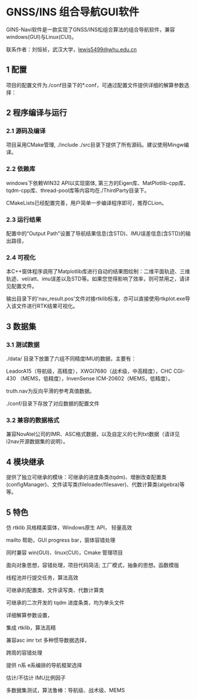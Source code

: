 # GNSS/INS 组合导航GUI软件

GINS-Navi软件是一款实现了GNSS/INS松组合算法的组合导航软件，兼容windows(GUI)与Linux(CUI)。

联系作者：刘恒祯，武汉大学，lewis5499@whu.edu.cn

## 1 配置

项目的配置文件为./conf目录下的*.conf，可通过配置文件提供详细的解算参数选择：

## 2 程序编译与运行

### 2.1 源码及编译

项目采用CMake管理, ./include ./src目录下提供了所有源码。建议使用Mingw编译。

### 2.2 依赖库

windows下依赖WIN32 API以实现窗体, 第三方的Eigen库、MatPlotlib-cpp库、tqdm-cpp库、thread-pool库等内容均在./ThirdParty目录下。

CMakeLists已经配置完善，用户简单一步编译程序即可，推荐CLion。

### 2.3 运行结果

配置中的“Output Path”设置了导航结果信息(含STD)、IMU误差信息(含STD)的输出路径，

### 2.4 可视化

本C++窗体程序调用了Matplotlib库进行自动的结果图绘制：二维平面轨迹、三维轨迹、vel/att、imu误差以及STD等。如果您觉得影响了效率，则可禁用之，请详见配置文件。

输出目录下的'nav_result.pos'文件对接rtklib标准，亦可以直接使用rtkplot.exe导入该文件进行RTK结果可视化。

## 3 数据集

### 3.1 测试数据

./data/ 目录下放置了六组不同精度IMU的数据，主要有：

LeadorA15（导航级，高精度），XWGI7680（战术级，中高精度），CHC CGI-430 （MEMS，低精度），InvenSense ICM-20602（MEMS，低精度）。

truth.nav为反向平滑的参考真值数据。

./conf/目录下存放了对应数据的配置文件

### 3.2 兼容的数据格式

兼容NovAtel公司的IMR、ASC格式数据，以及自定义的七列txt数据（请详见i2nav开源数据集的说明）。

## 4 模块继承

提供了独立可继承的模块：可继承的进度条类(tqdm)、增删改查配置类(configManager)、文件读写类(fileloader/filesaver)、代数计算类(algebra)等等。

## 5 特色

仿 rtklib 风格精美窗体，Windows原生 API， 轻量高效

mailto 帮助，GUI progress  bar，窗体容错处理

同时兼容 win(GUI)、linux(CUI)，Cmake 管理项目

面向对象思想，容错处理，项目代码简洁; 工厂模式，抽象的思想。函数模版

线程池并行提交任务，算法高效

可继承的配置类、文件读写类、代数计算类

可继承的二次开发的 tqdm 进度条类，均为单头文件

详细解算参数设置，

集成 rtklib，算法高精

兼容asc imr txt 多种惯导数据选择，

跨周的容错处理

提供 n系 e系编排的导航框架选择

估计/不估计 IMU比例因子

多数据集测试，算法鲁棒：导航级、战术级、MEMS
